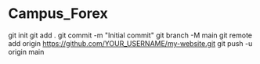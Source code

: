 # Campus_Forex
git init git add . git commit -m "Initial commit" git branch -M main git remote add origin https://github.com/YOUR_USERNAME/my-website.git git push -u origin main
